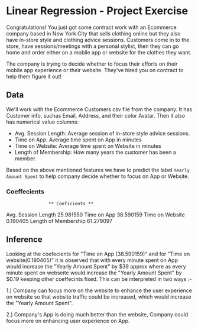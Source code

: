 # Linear Regression - Project Exercise

Congratulations! You just got some contract work with an Ecommerce company based in New York City that sells clothing online but they also have in-store style and clothing advice sessions. Customers come in to the store, have sessions/meetings with a personal stylist, then they can go home and order either on a mobile app or website for the clothes they want.

The company is trying to decide whether to focus their efforts on their mobile app experience or their website. They've hired you on contract to help them figure it out!

## Data

We'll work with the Ecommerce Customers csv file from the company. It has Customer info, suchas Email, Address, and their color Avatar. Then it also has numerical value columns:

* Avg. Session Length: Average session of in-store style advice sessions.
* Time on App: Average time spent on App in minutes
* Time on Website: Average time spent on Website in minutes
* Length of Membership: How many years the customer has been a member. 

Based on the above mentioned features we have to predict the label `Yearly Amount Spent` to help company decide whether to focus on App or Website.


### Coeffecients

                    ** Coeficients **
Avg. Session Length     25.981550
Time on App             38.590159
Time on Website          0.190405
Length of Membership    61.279097


## Inference

 Looking at the coefecients for "Time on App (38.590159)" and for "Time on 
 website(0.190405)" it is observed that with every minute spent on App would 
 increase the "Yearly Amount Spent" by $39 approx where as every minute 
 spent on webseite would increase the "Yearly Amount Spent" by $0.19 keeping
 other coeffecints fixed. This can be interpreted in two ways :- 
    
 1.) Company can focus more on the website to enhance the user experience 
     on website so that website traffic could be increased, which would
     increase the "Yearly Amount Spent".
    
        
 2.) Company's App is doing much better than the website, Company could 
     focus more on enhancing user experience on App.
